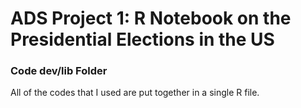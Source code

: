 # ADS Project 1:  R Notebook on the Presidential Elections in the US

### Code dev/lib Folder
All of the codes that I used are put together in a single R file.

